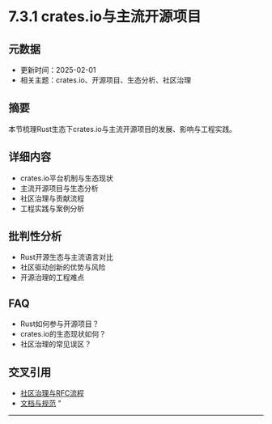 ﻿# 7.3.1 crates.io与主流开源项目

## 元数据

- 更新时间：2025-02-01
- 相关主题：crates.io、开源项目、生态分析、社区治理

## 摘要

本节梳理Rust生态下crates.io与主流开源项目的发展、影响与工程实践。

## 详细内容

- crates.io平台机制与生态现状
- 主流开源项目与生态分析
- 社区治理与贡献流程
- 工程实践与案例分析

## 批判性分析

- Rust开源生态与主流语言对比
- 社区驱动创新的优势与风险
- 开源治理的工程难点

## FAQ

- Rust如何参与开源项目？
- crates.io的生态现状如何？
- 社区治理的常见误区？

## 交叉引用

- [社区治理与RFC流程](./7.3.2_社区治理与RFC流程.md)
- [文档与规范](../06_documentation_spec.md)
"

---
